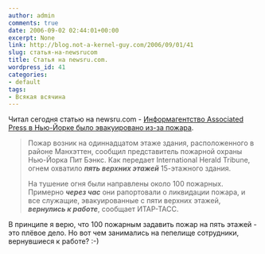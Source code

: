 ```yaml
---
author: admin
comments: true
date: 2006-09-02 02:44:01+00:00
excerpt: None
link: http://blog.not-a-kernel-guy.com/2006/09/01/41
slug: статья-на-newsrucom
title: Статья на newsru.com.
wordpress_id: 41
categories:
- default
tags:
- Всякая всячина
---
```


Читал сегодня статью на newsru.com - [Информагентство Associated Press в Нью-Йорке было эвакуировано из-за пожара](http://www.newsru.com/world/01sep2006/ap.html). 



> Пожар возник на одиннадцатом этаже здания, расположенного в районе Манхэттен, сообщил представитель пожарной охраны Нью-Йорка Пит Бэнкс. Как передает International Herald Tribune, огнем охватило **_пять верхних этажей_** 15-этажного здания. 
>
> На тушение огня были направлены около 100 пожарных. Примерно **_через час_** они рапортовали о ликвидации пожара, и все служащие, эвакуированные с пяти верхних этажей, **_вернулись к работе_**, сообщает ИТАР-ТАСС.



В принципе я верю, что 100 пожарным задавить пожар на пять этажей - это плёвое дело. Но вот чем занимались на пепелище сотрудники, вернувшиеся к работе? :-)
